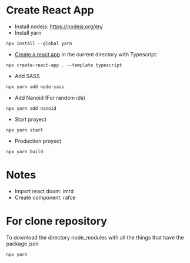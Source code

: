 # Create React App

- Install nodejs: https://nodejs.org/en/
- Install yarn
```
npx install --global yarn
```
- [Create a react app](https://create-react-app) in the current directory with Typescript:
```
npx create-react-app . --template typescript
```
- Add SASS
```
npx yarn add node-sass
```
- Add Nanoid (For random ids)
```
npx yarn add nanoid
```
- Start proyect
```
npx yarn start
```
- Production proyect
```
npx yarn build
```

# Notes
- Import react doom: imrd
- Create component: rafce

# For clone repository
To download the directory node_modules with all the things that have the package.json
```
npx yarn
```